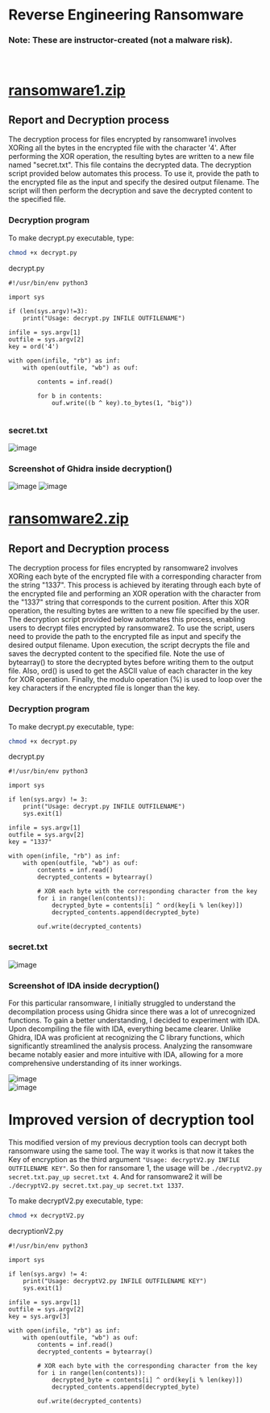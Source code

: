 # Reverse Engineering Ransomware
### Note: These are instructor-created (not a malware risk).   

<br>

# [ransomware1.zip](https://github.com/tolvumadur/Reverse-Engineering-Class/blob/main/Spring23/Samples/binaries/ransomware1.zip)
## Report and Decryption process
The decryption process for files encrypted by ransomware1 involves XORing all the bytes in the encrypted file with the character '4'. After performing the XOR operation, the resulting bytes are written to a new file named "secret.txt". This file contains the decrypted data. The decryption script provided below automates this process. To use it, provide the path to the encrypted file as the input and specify the desired output filename. The script will then perform the decryption and save the decrypted content to the specified file.   

### Decryption program

To make decrypt.py executable, type:
```bash
chmod +x decrypt.py
```

decrypt.py
```python3
#!/usr/bin/env python3

import sys

if (len(sys.argv)!=3):
    print("Usage: decrypt.py INFILE OUTFILENAME")

infile = sys.argv[1]
outfile = sys.argv[2]
key = ord('4')

with open(infile, "rb") as inf:
    with open(outfile, "wb") as ouf:

        contents = inf.read()
        
        for b in contents:
            ouf.write((b ^ key).to_bytes(1, "big"))


````
### secret.txt
![image](https://github.com/horaciog1/CS479-Reverse-Engineering/assets/111658514/9bf8fcd3-66b8-4277-8323-a39735d55bca)

### Screenshot of Ghidra inside decryption()
![image](https://github.com/horaciog1/CS479-Reverse-Engineering/assets/111658514/c13521ba-e254-4071-bce2-c9efba181b46)
![image](https://github.com/horaciog1/CS479-Reverse-Engineering/assets/111658514/969cb01e-5ddf-4925-9eae-54fa842037e3)



# [ransomware2.zip](https://github.com/tolvumadur/Reverse-Engineering-Class/blob/main/Spring23/Samples/binaries/ransomware2.zip)
## Report and Decryption process
The decryption process for files encrypted by ransomware2 involves XORing each byte of the encrypted file with a corresponding character from the string "1337". This process is achieved by iterating through each byte of the encrypted file and performing an XOR operation with the character from the "1337" string that corresponds to the current position. After this XOR operation, the resulting bytes are written to a new file specified by the user. The decryption script provided below automates this process, enabling users to decrypt files encrypted by ransomware2. To use the script, users need to provide the path to the encrypted file as input and specify the desired output filename. Upon execution, the script decrypts the file and saves the decrypted content to the specified file.
Note the use of bytearray() to store the decrypted bytes before writing them to the output file. Also, ord() is used to get the ASCII value of each character in the key for XOR operation. Finally, the modulo operation (%) is used to loop over the key characters if the encrypted file is longer than the key.   


### Decryption program

To make decrypt.py executable, type:
```bash
chmod +x decrypt.py
```

decrypt.py
```python3
#!/usr/bin/env python3

import sys

if len(sys.argv) != 3:
    print("Usage: decrypt.py INFILE OUTFILENAME")
    sys.exit(1)

infile = sys.argv[1]
outfile = sys.argv[2]
key = "1337"

with open(infile, "rb") as inf:
    with open(outfile, "wb") as ouf:
        contents = inf.read()
        decrypted_contents = bytearray()

        # XOR each byte with the corresponding character from the key
        for i in range(len(contents)):
            decrypted_byte = contents[i] ^ ord(key[i % len(key)])
            decrypted_contents.append(decrypted_byte)

        ouf.write(decrypted_contents)
````
### secret.txt
![image](https://github.com/horaciog1/CS479-Reverse-Engineering/assets/111658514/c4d21dc6-932d-43db-9f02-a73be7454a03)


### Screenshot of IDA inside decryption()
For this particular ransomware, I initially struggled to understand the decompilation process using Ghidra since there was a lot of unrecognized functions. To gain a better understanding, I decided to experiment with IDA. Upon decompiling the file with IDA, everything became clearer. Unlike Ghidra, IDA was proficient at recognizing the C library functions, which significantly streamlined the analysis process. Analyzing the ransomware became notably easier and more intuitive with IDA, allowing for a more comprehensive understanding of its inner workings.   

![image](https://github.com/horaciog1/CS479-Reverse-Engineering/assets/111658514/02c24a8d-3f76-42d9-9b0a-6e82a08c868d)   
![image](https://github.com/horaciog1/CS479-Reverse-Engineering/assets/111658514/458b1f3c-572a-457d-bfc1-6e524e895db6)

# Improved version of decryption tool
This modified version of my previous decryption tools can decrypt both ransomware using the same tool. The way it works is that now it takes the Key of encryption as the third argument `"Usage: decryptV2.py INFILE OUTFILENAME KEY"`. So then for ransomare 1, the usage will be `./decryptV2.py secret.txt.pay_up secret.txt 4`. And for ransomware2 it will be `./decryptV2.py secret.txt.pay_up secret.txt 1337`.

To make decryptV2.py executable, type:
```bash
chmod +x decryptV2.py
```

decryptionV2.py
```python3
#!/usr/bin/env python3

import sys

if len(sys.argv) != 4:
    print("Usage: decryptV2.py INFILE OUTFILENAME KEY")
    sys.exit(1)

infile = sys.argv[1]
outfile = sys.argv[2]
key = sys.argv[3]

with open(infile, "rb") as inf:
    with open(outfile, "wb") as ouf:
        contents = inf.read()
        decrypted_contents = bytearray()

        # XOR each byte with the corresponding character from the key
        for i in range(len(contents)):
            decrypted_byte = contents[i] ^ ord(key[i % len(key)])
            decrypted_contents.append(decrypted_byte)

        ouf.write(decrypted_contents)
```

